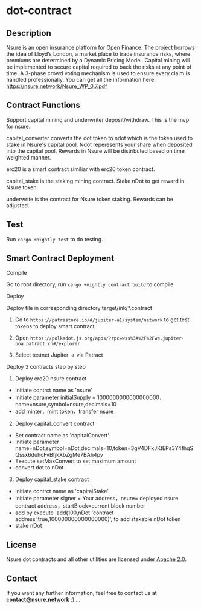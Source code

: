 # dot-contract

## Description 
Nsure is an open insurance platform for Open Finance. The project borrows the idea of Lloyd’s London, a market place to trade insurance risks, where premiums are determined by a Dynamic Pricing Model. Capital mining will be implemented to secure capital required to back the risks at any point of time. A 3-phase crowd voting mechanism is used to ensure every claim is handled professionally. You can get all the information here: https://nsure.network/Nsure_WP_0.7.pdf

## Contract Functions
Support capital mining and underwriter deposit/withdraw.
This is the mvp for nsure.

capital_converter converts the dot token to ndot which is the token used to stake in Nsure's capital pool. Ndot reperesents your share when deposited into the capital pool. Rewards in Nsure will be distributed based on time weighted manner.

erc20 is a smart contract similiar with erc20 token contract.

capital_stake is the staking mining contract. Stake nDot to get reward in Nsure token.

underwrite is the contract for Nsure token staking. Rewards can be adjusted.

## Test
Run `cargo +nightly test` to do testing.

## Smart Contract Deployment
Compile 

Go to root directory, run `cargo +nightly contract build` to compile

Deploy

Deploy file in corresponding directory target/ink/*.contract

1. Go to  `https://patrastore.io/#/jupiter-a1/system/network` to get test tokens to deploy smart contract

2. Open  `https://polkadot.js.org/apps/?rpc=wss%3A%2F%2Fws.jupiter-poa.patract.cn#/explorer`

3. Select testnet Jupiter -> via Patract

Deploy 3 contracts step by step

1. Deploy erc20 nsure contract

- Initiate contrct name as 'nsure'
- Initiate parameter initialSupply = 1000000000000000000，name=nsure,symbol=nsure,decimals=10
- add minter，mint token，transfer nsure

2. Deploy capital_convert contract

- Set contract name as 'capitalConvert'
- Initiate parameter name=nDot,symbol=nDot,decimals=10,token=3gV4DFkJKtEPs3Y4fhqSQssx6duhcFvBfjkXbZgMe7BAh4py
- Execute setMaxConvert to set maximum amount
- convert dot to nDot

3. Deploy capital_stake contract

- Initiate contrct name as 'capitalStake'
- Initiate parameter signer = Your address，nsure= deployed nsure contract address，startBlock=current block number
- add by execute 'add(100,nDot 'contract address',true,100000000000000000)', to add stakable nDot token
- stake nDot

## License
Nsure dot contracts and all other utilities are licensed under [Apache 2.0](LICENSE).

## Contact
If you want any further information, feel free to contact us at **contact@nsure.network** :) ...


